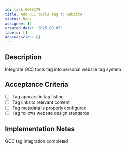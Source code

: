 ```yaml
---
id: task-0000279
title: Add GCC tools tag to website
status: Done
assignee: []
created_date: '2025-08-05'
labels: []
dependencies: []
---
```


## Description

Integrate GCC tools tag into personal website tag system

## Acceptance Criteria

- [ ] Tag appears in tag listing
- [ ] Tag links to relevant content
- [ ] Tag metadata is properly configured
- [ ] Tag follows website design standards

## Implementation Notes

GCC tag integration completed
